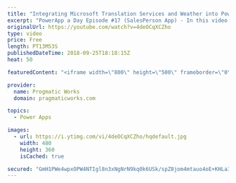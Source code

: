 ```yaml
---
title: "Integrating Microsoft Translation Services and Weather into PowerApps"
excerpt: "PowerApp a Day Episode #17 (SalesPerson App) - In this video, you'll learn how to simplify communication with your customers with Microsoft Translation Services, built into your PowerApps application. Use the services to translate emails, text in input boxes and other cool techniques.  We also show how"
originalUrl: https://youtube.com/watch?v=4deOCqXCZho
type: video
price: Free
length: PT13M53S
publishedDateTime: 2018-09-25T18:18:15Z
heat: 50

featuredContent: "<iframe width=\"800\" height=\"500\" frameborder=\"0\" src=\"https://www.youtube.com/embed/4deOCqXCZho\" allow=\"accelerometer; autoplay; encrypted-media; gyroscope; picture-in-picture\" allowfullscreen></iframe>"

provider:
  name: Progmatic Works
  domain: pragmaticworks.com

topics:
  - Power Apps

images:
  - url: https://i.ytimg.com/vi/4deOCqXCZho/hqdefault.jpg
    width: 480
    height: 360
    isCached: true

secured: "GmH1PWe4wpxOPW4NTIgl8n3xNgNrN9kq0k6USk/spZ8jom4mtauo4oE+KHLa3jnBxUMpSEp27tzKR3mTt7msKlhIuJuMEHUhtr5rVKcUA+5tshh8Oii6bWgeakoR3JhHcxZRN/C49LDmqykVXYUqYLXncuP7xaXQX52meg44PyhPSfWXJqYOhVEvAoeTvMiws3APNFv9qMjW5T8op5BhLjy0YsaX2YrvV1daG3tQLh2uOs6Yz9krlOYJo7o+nakZ3JdXKeWoCFy3XTYtP6OecLiOnjjduVURyTSjkfdOHAaXiLN2W6G+AQi9jzS3Q3Y9E4qRZL2655/aIL5fp9OszH3Mq56E/1DE9QdSeRydAhMAVnRWlQQbh8KuhJnFkfFrYyTYD70exroybDtsWTR3HjEWvDBd0YLFfXAcbpDwXKI=;4+3KEFi13U1YGX8byAioTw=="
---
```


